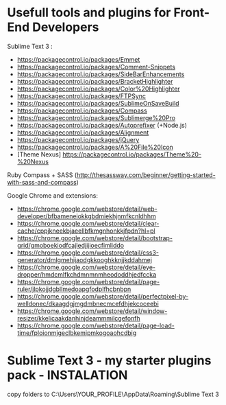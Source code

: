 # Usefull tools and plugins for Front-End Developers

Sublime Text 3 :
+ https://packagecontrol.io/packages/Emmet
+ https://packagecontrol.io/packages/Comment-Snippets
+ https://packagecontrol.io/packages/SideBarEnhancements
+ https://packagecontrol.io/packages/BracketHighlighter
+ https://packagecontrol.io/packages/Color%20Highlighter
+ https://packagecontrol.io/packages/FTPSync
+ https://packagecontrol.io/packages/SublimeOnSaveBuild
+ https://packagecontrol.io/packages/Compass
+ https://packagecontrol.io/packages/Sublimerge%20Pro
+ https://packagecontrol.io/packages/Autoprefixer (+Node.js)
+ https://packagecontrol.io/packages/Alignment
+ https://packagecontrol.io/packages/jQuery
+ https://packagecontrol.io/packages/A%20File%20Icon
+ [Theme Nexus] https://packagecontrol.io/packages/Theme%20-%20Nexus

Ruby
Compass + SASS (http://thesassway.com/beginner/getting-started-with-sass-and-compass)

Google Chrome and extensions:
+ https://chrome.google.com/webstore/detail/web-developer/bfbameneiokkgbdmiekhjnmfkcnldhhm
+ https://chrome.google.com/webstore/detail/clear-cache/cppjkneekbjaeellbfkmgnhonkkjfpdn?hl=pl
+ https://chrome.google.com/webstore/detail/bootstrap-grid/gmoboekiodfcajledjijioecfimliddo
+ https://chrome.google.com/webstore/detail/css3-generator/dmlgmehijaodgkkooghkknjjkddahmej
+ https://chrome.google.com/webstore/detail/eye-dropper/hmdcmlfkchdmnmnmheododdhjedfccka
+ https://chrome.google.com/webstore/detail/page-ruler/jlpkojjdgbllmedoapgfodplfhcbnbpn
+ https://chrome.google.com/webstore/detail/perfectpixel-by-welldonec/dkaagdgjmgdmbnecmcefdhjekcoceebi
+ https://chrome.google.com/webstore/detail/window-resizer/kkelicaakdanhinjdeammmilcgefonfh
+ https://chrome.google.com/webstore/detail/page-load-time/fploionmjgeclbkemipmkogoaohcdbig

# Sublime Text 3 - my starter plugins pack - INSTALATION #
copy folders to C:\Users\YOUR_PROFILE\AppData\Roaming\Sublime Text 3 
